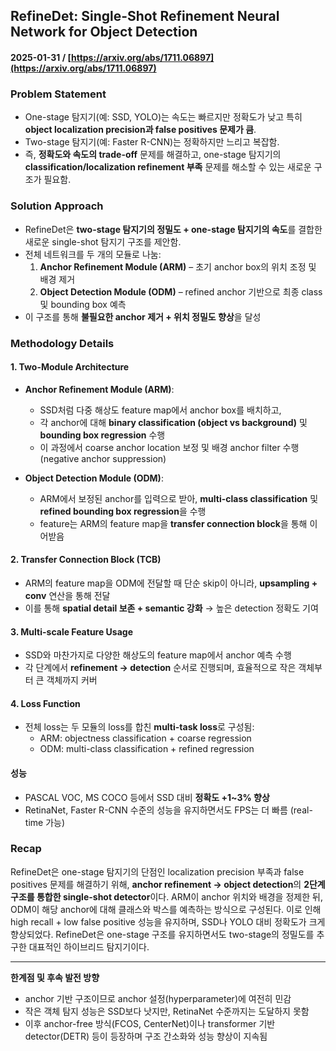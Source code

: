 ## RefineDet: Single-Shot Refinement Neural Network for Object Detection  
#### 2025-01-31 / [https://arxiv.org/abs/1711.06897](https://arxiv.org/abs/1711.06897)

### Problem Statement
- One-stage 탐지기(예: SSD, YOLO)는 속도는 빠르지만 정확도가 낮고 특히 **object localization precision과 false positives 문제가 큼**.
- Two-stage 탐지기(예: Faster R-CNN)는 정확하지만 느리고 복잡함.
- 즉, **정확도와 속도의 trade-off** 문제를 해결하고, one-stage 탐지기의 **classification/localization refinement 부족** 문제를 해소할 수 있는 새로운 구조가 필요함.

### Solution Approach
- RefineDet은 **two-stage 탐지기의 정밀도 + one-stage 탐지기의 속도**를 결합한 새로운 single-shot 탐지기 구조를 제안함.
- 전체 네트워크를 두 개의 모듈로 나눔:
  1. **Anchor Refinement Module (ARM)** – 초기 anchor box의 위치 조정 및 배경 제거
  2. **Object Detection Module (ODM)** – refined anchor 기반으로 최종 class 및 bounding box 예측
- 이 구조를 통해 **불필요한 anchor 제거 + 위치 정밀도 향상**을 달성

### Methodology Details

#### 1. **Two-Module Architecture**
- **Anchor Refinement Module (ARM)**:
  - SSD처럼 다중 해상도 feature map에서 anchor box를 배치하고,
  - 각 anchor에 대해 **binary classification (object vs background)** 및 **bounding box regression** 수행
  - 이 과정에서 coarse anchor location 보정 및 배경 anchor filter 수행 (negative anchor suppression)

- **Object Detection Module (ODM)**:
  - ARM에서 보정된 anchor를 입력으로 받아, **multi-class classification** 및 **refined bounding box regression**을 수행
  - feature는 ARM의 feature map을 **transfer connection block**을 통해 이어받음

#### 2. **Transfer Connection Block (TCB)**
- ARM의 feature map을 ODM에 전달할 때 단순 skip이 아니라, **upsampling + conv** 연산을 통해 전달
- 이를 통해 **spatial detail 보존 + semantic 강화** → 높은 detection 정확도 기여

#### 3. **Multi-scale Feature Usage**
- SSD와 마찬가지로 다양한 해상도의 feature map에서 anchor 예측 수행
- 각 단계에서 **refinement → detection** 순서로 진행되며, 효율적으로 작은 객체부터 큰 객체까지 커버

#### 4. **Loss Function**
- 전체 loss는 두 모듈의 loss를 합친 **multi-task loss**로 구성됨:
  - ARM: objectness classification + coarse regression
  - ODM: multi-class classification + refined regression

#### 성능
- PASCAL VOC, MS COCO 등에서 SSD 대비 **정확도 +1~3% 향상**
- RetinaNet, Faster R-CNN 수준의 성능을 유지하면서도 FPS는 더 빠름 (real-time 가능)

### Recap
RefineDet은 one-stage 탐지기의 단점인 localization precision 부족과 false positives 문제를 해결하기 위해, **anchor refinement → object detection**의 **2단계 구조를 통합한 single-shot detector**이다. ARM이 anchor 위치와 배경을 정제한 뒤, ODM이 해당 anchor에 대해 클래스와 박스를 예측하는 방식으로 구성된다. 이로 인해 high recall + low false positive 성능을 유지하며, SSD나 YOLO 대비 정확도가 크게 향상되었다. RefineDet은 one-stage 구조를 유지하면서도 two-stage의 정밀도를 추구한 대표적인 하이브리드 탐지기이다.

---

**한계점 및 후속 발전 방향**
- anchor 기반 구조이므로 anchor 설정(hyperparameter)에 여전히 민감
- 작은 객체 탐지 성능은 SSD보다 낫지만, RetinaNet 수준까지는 도달하지 못함
- 이후 anchor-free 방식(FCOS, CenterNet)이나 transformer 기반 detector(DETR) 등이 등장하며 구조 간소화와 성능 향상이 지속됨
